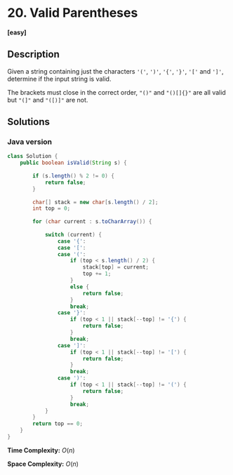 # 20. Valid Parentheses

**[easy]**

## Description

Given a string containing just the characters `'('`, `')'`, `'{'`, `'}'`, `'['` and `']'`, determine if the input string is valid.

The brackets must close in the correct order, `"()"` and `"()[]{}"` are all valid but `"(]"` and `"([)]"` are not.

## Solutions

### Java version

```java
class Solution {
    public boolean isValid(String s) {
        
        if (s.length() % 2 != 0) {
            return false;
        }
        
        char[] stack = new char[s.length() / 2];
        int top = 0;
        
        for (char current : s.toCharArray()) {
            
            switch (current) {
                case '{':
                case '[':
                case '(':
                    if (top < s.length() / 2) {
                        stack[top] = current;
                        top += 1;
                    }
                    else {
                        return false;
                    }
                    break;
                case '}':
                    if (top < 1 || stack[--top] != '{') {
                        return false;
                    }
                    break;
                case ']':
                    if (top < 1 || stack[--top] != '[') {
                        return false;
                    }
                    break;
                case ')':
                    if (top < 1 || stack[--top] != '(') {
                        return false;
                    }
                    break;
            }
        }
        return top == 0;
    }
}
```

**Time Complexity:** $O(n)$

**Space Complexity:** $O(n)$


